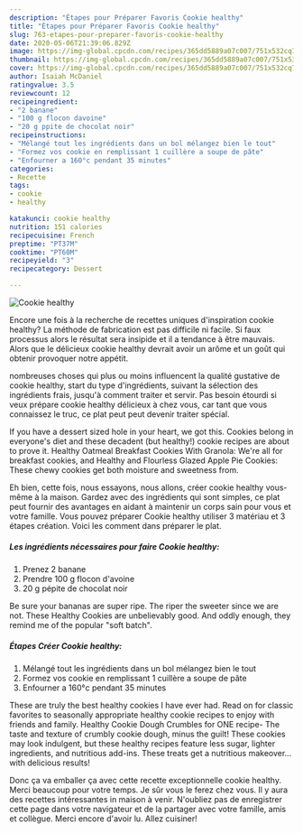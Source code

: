 ```yaml
---
description: "Étapes pour Préparer Favoris Cookie healthy"
title: "Étapes pour Préparer Favoris Cookie healthy"
slug: 763-etapes-pour-preparer-favoris-cookie-healthy
date: 2020-05-06T21:39:06.829Z
image: https://img-global.cpcdn.com/recipes/365dd5889a07c007/751x532cq70/cookie-healthy-photo-principale-de-la-recette.jpg
thumbnail: https://img-global.cpcdn.com/recipes/365dd5889a07c007/751x532cq70/cookie-healthy-photo-principale-de-la-recette.jpg
cover: https://img-global.cpcdn.com/recipes/365dd5889a07c007/751x532cq70/cookie-healthy-photo-principale-de-la-recette.jpg
author: Isaiah McDaniel
ratingvalue: 3.5
reviewcount: 12
recipeingredient:
- "2 banane"
- "100 g flocon davoine"
- "20 g ppite de chocolat noir"
recipeinstructions:
- "Mélangé tout les ingrédients dans un bol mélangez bien le tout"
- "Formez vos cookie en remplissant 1 cuillère a soupe de pâte"
- "Enfourner a 160°c pendant 35 minutes"
categories:
- Recette
tags:
- cookie
- healthy

katakunci: cookie healthy 
nutrition: 151 calories
recipecuisine: French
preptime: "PT37M"
cooktime: "PT60M"
recipeyield: "3"
recipecategory: Dessert

---
```



![Cookie healthy](https://img-global.cpcdn.com/recipes/365dd5889a07c007/751x532cq70/cookie-healthy-photo-principale-de-la-recette.jpg)

Encore une fois à la recherche de recettes uniques d'inspiration cookie healthy? La méthode de fabrication est pas difficile ni facile. Si faux processus alors le résultat sera insipide et il a tendance à être mauvais. Alors que le délicieux cookie healthy devrait avoir un arôme et un goût qui obtenir provoquer notre appétit.

nombreuses choses qui plus ou moins influencent la qualité gustative de cookie healthy, start du type d'ingrédients, suivant la sélection des ingrédients frais, jusqu'à comment traiter et servir. Pas besoin étourdi si veux prépare cookie healthy délicieux à chez vous, car tant que vous connaissez le truc, ce plat peut peut devenir traiter spécial.

If you have a dessert sized hole in your heart, we got this. Cookies belong in everyone&#39;s diet and these decadent (but healthy!) cookie recipes are about to prove it. Healthy Oatmeal Breakfast Cookies With Granola: We&#39;re all for breakfast cookies, and Healthy and Flourless Glazed Apple Pie Cookies: These chewy cookies get both moisture and sweetness from.


Eh bien, cette fois, nous essayons, nous allons, créer cookie healthy vous-même à la maison. Gardez avec des ingrédients qui sont simples, ce plat peut fournir des avantages en aidant à maintenir un corps sain pour vous et votre famille. Vous pouvez préparer Cookie healthy utiliser 3 matériau et 3 étapes création. Voici les comment dans préparer le plat.

<!--inarticleads1-->

##### Les ingrédients nécessaires pour faire Cookie healthy:

1. Prenez 2 banane
1. Prendre 100 g flocon d&#39;avoine
1.  20 g pépite de chocolat noir


Be sure your bananas are super ripe. The riper the sweeter since we are not. These Healthy Cookies are unbelievably good. And oddly enough, they remind me of the popular &#34;soft batch&#34;. 

<!--inarticleads2-->

##### Étapes Créer Cookie healthy:

1. Mélangé tout les ingrédients dans un bol mélangez bien le tout
1. Formez vos cookie en remplissant 1 cuillère a soupe de pâte
1. Enfourner a 160°c pendant 35 minutes


These are truly the best healthy cookies I have ever had. Read on for classic favorites to seasonally appropriate healthy cookie recipes to enjoy with friends and family. Healthy Cookie Dough Crumbles for ONE recipe- The taste and texture of crumbly cookie dough, minus the guilt! These cookies may look indulgent, but these healthy recipes feature less sugar, lighter ingredients, and nutritious add-ins. These treats get a nutritious makeover… with delicious results! 


Donc ça va emballer ça avec cette recette exceptionnelle cookie healthy. Merci beaucoup pour votre temps. Je sûr vous le ferez chez vous. Il y aura des recettes  intéressantes in maison à venir. N'oubliez pas de enregistrer cette page dans votre navigateur et de la partager avec votre famille, amis et collègue. Merci encore d'avoir lu. Allez cuisiner!
